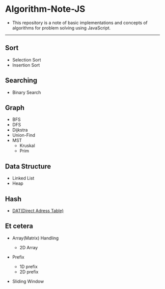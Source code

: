 # Algorithm-Note-JS
 - This repository is a note of basic implementations and concepts of algorithms for problem solving using JavaScript.

 -------------------

## Sort

 - Selection Sort
 - Insertion Sort

## Searching

 - Binary Search

## Graph

 - BFS
 - DFS
 - Dijkstra
 - Union-Find
 - MST
   * Kruskal
   * Prim

## Data Structure

 - Linked List
 - Heap

## Hash

 - [DAT(Direct Adress Table)](https://github.com/Jin959/Algorithm-Note-JS/blob/main/Hash/DAT.js)

## Et cetera

 - Array(Matrix) Handling
   * 2D Array

 - Prefix
   * 1D prefix
   * 2D prefix

 - Sliding Window

